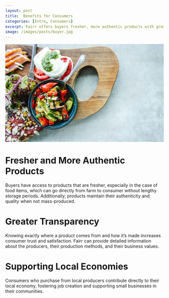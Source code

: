 ```yaml
---
layout: post
title:  Benefits for Consumers
categories: [Intro, Consumers]
excerpt: Fairr offers buyers fresher, more authentic products with greater transparency about origins and production, while also supporting local economies and small businesses through direct purchases from local producers.
image: /images/posts/buyer.jpg
---
```

![Local resident](/images/posts/buyer.jpg "Local resident")

# Fresher and More Authentic Products
Buyers have access to products that are fresher, especially in the case of food items, which can go directly from farm to consumer without lengthy storage periods. Additionally, products maintain their authenticity and quality when not mass-produced.
                    
# Greater Transparency
Knowing exactly where a product comes from and how it’s made increases consumer trust and satisfaction. Fairr can provide detailed information about the producers, their production methods, and their business values.
                    
# Supporting Local Economies
Consumers who purchase from local producers contribute directly to their local economy, fostering job creation and supporting small businesses in their communities.